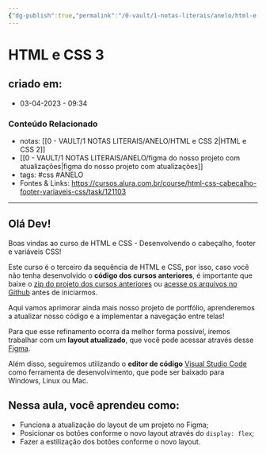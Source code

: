 ```yaml
---
{"dg-publish":true,"permalink":"/0-vault/1-notas-literais/anelo/html-e-css-3/","tags":["css","ANELO"],"dgHomeLink":true,"dgShowLocalGraph":true,"dgShowFileTree":true,"dgEnableSearch":true,"noteIcon":""}
---
```


# HTML e CSS 3

## criado em: 
-  03-04-2023 - 09:34

### Conteúdo Relacionado
- notas: [[0 - VAULT/1 NOTAS LITERAIS/ANELO/HTML e CSS 2\|HTML e CSS 2]]
- [[0 - VAULT/1 NOTAS LITERAIS/ANELO/figma do nosso projeto com atualizações\|figma do nosso projeto com atualizações]]
- tags: #css #ANELO 
- Fontes & Links: https://cursos.alura.com.br/course/html-css-cabecalho-footer-variaveis-css/task/121103

---

## Olá Dev!

Boas vindas ao curso de HTML e CSS - Desenvolvendo o cabeçalho, footer e variáveis CSS!

Este curso é o terceiro da sequência de HTML e CSS, por isso, caso você não tenha desenvolvido o **código dos cursos anteriores**, é importante que baixe o [zip do projeto dos cursos anteriores](https://github.com/alura-cursos/Portifolio-HTML-e-CSS-Curso2/archive/refs/heads/aula_5.zip) ou [acesse os arquivos no Github](https://github.com/alura-cursos/Portifolio-HTML-e-CSS-Curso2/tree/aula_5) antes de iniciarmos.

Aqui vamos aprimorar ainda mais nosso projeto de portfólio, aprenderemos a atualizar nosso código e a implementar a navegação entre telas!

Para que esse refinamento ocorra da melhor forma possível, iremos trabalhar com um **layout atualizado**, que você pode acessar através desse [Figma](https://www.figma.com/file/NrzJacC887svMVfF9oC2jM/Portfolio-Projeto-2?node-id=0%3A1).

Além disso, seguiremos utilizando o **editor de código** [Visual Studio Code](https://code.visualstudio.com/download) como ferramenta de desenvolvimento, que pode ser baixado para Windows, Linux ou Mac.

## Nessa aula, você aprendeu como:

-   Funciona a atualização do layout de um projeto no Figma;
-   Posicionar os botões conforme o novo layout através do `display: flex`;
-   Fazer a estilização dos botões conforme o novo layout.